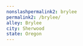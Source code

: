 ```yaml
---
﻿nonslashpermalink2: brylee
permalink2: /brylee/
alley: Brylee
city: Sherwood
state: Oregon
---
```

